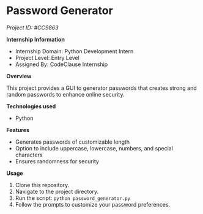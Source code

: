 # Password Generator  
*Project ID: #CC9863*

**Internship Information**

* Internship Domain: Python Development Intern
* Project Level: Entry Level
* Assigned By: CodeClause Internship

**Overview**

This project provides a GUI to generator passwords that creates strong and random passwords to enhance online security.

**Technologies used**

* Python 

**Features**

* Generates passwords of customizable length
* Option to include uppercase, lowercase, numbers, and special characters
* Ensures randomness for security

**Usage** 

1. Clone this repository.
2. Navigate to the project directory.
3. Run the script: `python password_generator.py`
4. Follow the prompts to customize your password preferences.
